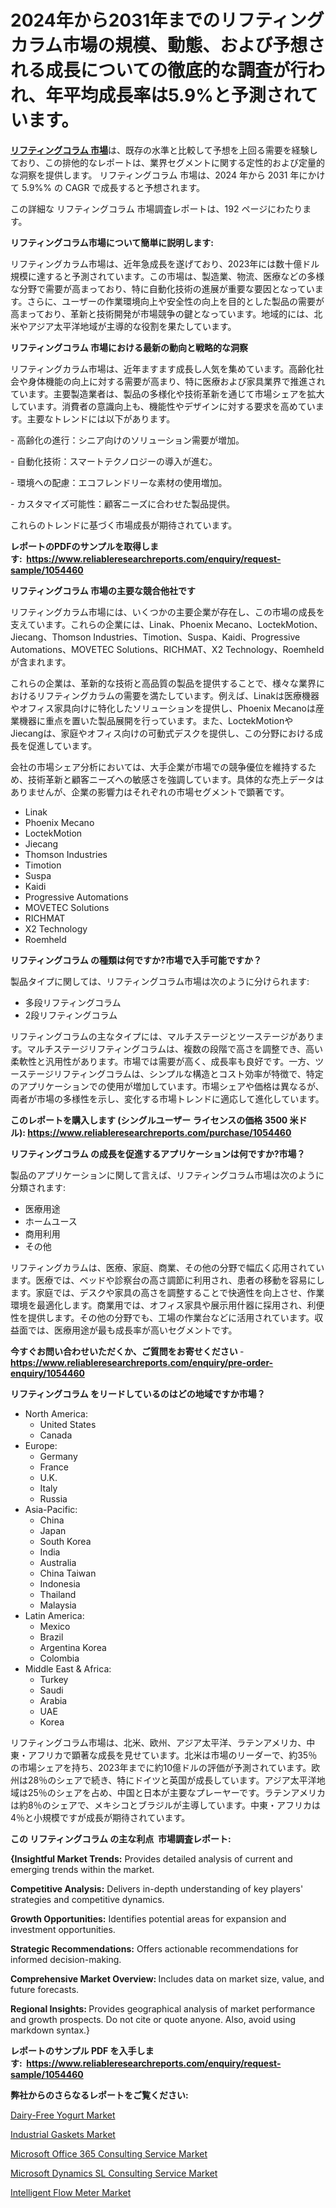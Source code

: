 <p><h1>2024年から2031年までのリフティングカラム市場の規模、動態、および予想される成長についての徹底的な調査が行われ、年平均成長率は5.9%と予測されています。</h1></p><p data-sourcepos="1:1-1:157"><strong><a href="https://www.reliableresearchreports.com/lifting-columns-r1054460?utm_campaign=107&utm_medium=36&utm_source=Github&utm_content=ia&utm_term=28112024&utm_id=lifting-columns">リフティングコラム 市場</a></strong>は、既存の水準と比較して予想を上回る需要を経験しており、この排他的なレポートは、業界セグメントに関する定性的および定量的な洞察を提供します。 リフティングコラム 市場は、2024 年から 2031 年にかけて 5.9%% の CAGR で成長すると予想されます。</p>
<p data-sourcepos="3:1-3:50">この詳細な リフティングコラム 市場調査レポートは、192 ページにわたります。</p>
<p><strong>リフティングコラム市場について簡単に説明します:</strong></p>
<p><p>リフティングカラム市場は、近年急成長を遂げており、2023年には数十億ドル規模に達すると予測されています。この市場は、製造業、物流、医療などの多様な分野で需要が高まっており、特に自動化技術の進展が重要な要因となっています。さらに、ユーザーの作業環境向上や安全性の向上を目的とした製品の需要が高まっており、革新と技術開発が市場競争の鍵となっています。地域的には、北米やアジア太平洋地域が主導的な役割を果たしています。</p></p>
<p><strong>リフティングコラム 市場における最新の動向と戦略的な洞察</strong></p>
<p><p>リフティングカラム市場は、近年ますます成長し人気を集めています。高齢化社会や身体機能の向上に対する需要が高まり、特に医療および家具業界で推進されています。主要製造業者は、製品の多様化や技術革新を通じて市場シェアを拡大しています。消費者の意識向上も、機能性やデザインに対する要求を高めています。主要なトレンドには以下があります。</p><p>- 高齢化の進行：シニア向けのソリューション需要が増加。</p><p>- 自動化技術：スマートテクノロジーの導入が進む。</p><p>- 環境への配慮：エコフレンドリーな素材の使用増加。</p><p>- カスタマイズ可能性：顧客ニーズに合わせた製品提供。</p><p>これらのトレンドに基づく市場成長が期待されています。</p></p>
<p><strong>レポートのPDFのサンプルを取得します</strong><strong>:&nbsp;&nbsp;<a href="https://www.reliableresearchreports.com/enquiry/request-sample/1054460?utm_campaign=107&utm_medium=36&utm_source=Github&utm_content=ia&utm_term=28112024&utm_id=lifting-columns">https://www.reliableresearchreports.com/enquiry/request-sample/1054460</a></strong></p>
<p><strong>リフティングコラム 市場の主要な競合他社です</strong></p>
<p><p>リフティングカラム市場には、いくつかの主要企業が存在し、この市場の成長を支えています。これらの企業には、Linak、Phoenix Mecano、LoctekMotion、Jiecang、Thomson Industries、Timotion、Suspa、Kaidi、Progressive Automations、MOVETEC Solutions、RICHMAT、X2 Technology、Roemheldが含まれます。</p><p>これらの企業は、革新的な技術と高品質の製品を提供することで、様々な業界におけるリフティングカラムの需要を満たしています。例えば、Linakは医療機器やオフィス家具向けに特化したソリューションを提供し、Phoenix Mecanoは産業機器に重点を置いた製品展開を行っています。また、LoctekMotionやJiecangは、家庭やオフィス向けの可動式デスクを提供し、この分野における成長を促進しています。</p><p>会社の市場シェア分析においては、大手企業が市場での競争優位を維持するため、技術革新と顧客ニーズへの敏感さを強調しています。具体的な売上データはありませんが、企業の影響力はそれぞれの市場セグメントで顕著です。</p></p>
<p><ul><li>Linak</li><li>Phoenix Mecano</li><li>LoctekMotion</li><li>Jiecang</li><li>Thomson Industries</li><li>Timotion</li><li>Suspa</li><li>Kaidi</li><li>Progressive Automations</li><li>MOVETEC Solutions</li><li>RICHMAT</li><li>X2 Technology</li><li>Roemheld</li></ul></p>
<p><strong>リフティングコラム の種類は何ですか?市場で入手可能ですか？</strong></p>
<p>製品タイプに関しては、リフティングコラム市場は次のように分けられます:</p>
<p><ul><li>多段リフティングコラム</li><li>2段リフティングコラム</li></ul></p>
<p><p>リフティングコラムの主なタイプには、マルチステージとツーステージがあります。マルチステージリフティングコラムは、複数の段階で高さを調整でき、高い柔軟性と汎用性があります。市場では需要が高く、成長率も良好です。一方、ツーステージリフティングコラムは、シンプルな構造とコスト効率が特徴で、特定のアプリケーションでの使用が増加しています。市場シェアや価格は異なるが、両者が市場の多様性を示し、変化する市場トレンドに適応して進化しています。</p></p>
<p><strong>このレポートを購入します (シングルユーザー ライセンスの価格 3500 米ドル):&nbsp;<a href="https://www.reliableresearchreports.com/purchase/1054460?utm_campaign=107&utm_medium=36&utm_source=Github&utm_content=ia&utm_term=28112024&utm_id=lifting-columns">https://www.reliableresearchreports.com/purchase/1054460</a></strong></p>
<p><strong>リフティングコラム の成長を促進するアプリケーションは何ですか?市場？</strong></p>
<p>製品のアプリケーションに関して言えば、リフティングコラム市場は次のように分類されます:</p>
<p><ul><li>医療用途</li><li>ホームユース</li><li>商用利用</li><li>その他</li></ul></p>
<p><p>リフティングカラムは、医療、家庭、商業、その他の分野で幅広く応用されています。医療では、ベッドや診察台の高さ調節に利用され、患者の移動を容易にします。家庭では、デスクや家具の高さを調整することで快適性を向上させ、作業環境を最適化します。商業用では、オフィス家具や展示用什器に採用され、利便性を提供します。その他の分野でも、工場の作業台などに活用されています。収益面では、医療用途が最も成長率が高いセグメントです。</p></p>
<p><strong>今すぐお問い合わせいただくか、ご質問をお寄せください</strong><strong>&nbsp;</strong>-<strong><a href="https://www.reliableresearchreports.com/enquiry/pre-order-enquiry/1054460?utm_campaign=107&utm_medium=36&utm_source=Github&utm_content=ia&utm_term=28112024&utm_id=lifting-columns">https://www.reliableresearchreports.com/enquiry/pre-order-enquiry/1054460</a></strong></p>
<p><strong>リフティングコラム をリードしているのはどの地域ですか市場？</strong></p>
<p><ul>
    <li>
        North America:
        <ul>
            <li>United States</li>
            <li>Canada</li>
        </ul>
    </li>
    <li>
        Europe:
        <ul>
            <li>Germany</li>
            <li>France</li>
            <li>U.K.</li>
            <li>Italy</li>
            <li>Russia</li>
        </ul>
    </li>
    <li>
        Asia-Pacific:
        <ul>
            <li>China</li>
            <li>Japan</li>
            <li>South Korea</li>
            <li>India</li>
            <li>Australia</li>
            <li>China Taiwan</li>
            <li>Indonesia</li>
            <li>Thailand</li>
            <li>Malaysia</li>
        </ul>
    </li>
    <li>
        Latin America:
        <ul>
            <li>Mexico</li>
            <li>Brazil</li>
            <li>Argentina Korea</li>
            <li>Colombia</li>
        </ul>
    </li>
    <li>
        Middle East & Africa:
        <ul>
            <li>Turkey</li>
            <li>Saudi</li>
            <li>Arabia</li>
            <li>UAE</li>
            <li>Korea</li>
        </ul>
    </li>
    </ul></p>
<p><p>リフティングコラム市場は、北米、欧州、アジア太平洋、ラテンアメリカ、中東・アフリカで顕著な成長を見せています。北米は市場のリーダーで、約35％の市場シェアを持ち、2023年までに約10億ドルの評価が予測されています。欧州は28％のシェアで続き、特にドイツと英国が成長しています。アジア太平洋地域は25％のシェアを占め、中国と日本が主要なプレーヤーです。ラテンアメリカは約8％のシェアで、メキシコとブラジルが主導しています。中東・アフリカは4％と小規模ですが成長が期待されています。</p></p>
<p><strong>この リフティングコラム の主な利点&nbsp; 市場調査レポート:</strong></p>
<p><strong>{Insightful Market Trends:</strong> Provides detailed analysis of current and emerging trends within the market.</p>
<p><strong>Competitive Analysis:</strong> Delivers in-depth understanding of key players' strategies and competitive dynamics.</p>
<p><strong>Growth Opportunities:</strong> Identifies potential areas for expansion and investment opportunities.</p>
<p><strong>Strategic Recommendations:</strong> Offers actionable recommendations for informed decision-making.</p>
<p><strong>Comprehensive Market Overview: </strong>Includes data on market size, value, and future forecasts.</p>
<p><strong>Regional Insights: </strong>Provides geographical analysis of market performance and growth prospects. Do not cite or quote anyone. Also, avoid using markdown syntax.}</p>
<p><strong>レポートのサンプル PDF を入手します:&nbsp;</strong><strong>&nbsp;<a href="https://www.reliableresearchreports.com/enquiry/request-sample/1054460?utm_campaign=107&utm_medium=36&utm_source=Github&utm_content=ia&utm_term=28112024&utm_id=lifting-columns">https://www.reliableresearchreports.com/enquiry/request-sample/1054460</a></strong></p>
<p></p>
<p><strong>弊社からのさらなるレポートをご覧ください:</strong></p>
<p><p><a href="https://www.linkedin.com/pulse/dairy-free-yogurt-market-size-set-grow-rapidly-over-forecast-lqaaf?utm_campaign=107&utm_medium=36&utm_source=Github&utm_content=ia&utm_term=28112024&utm_id=lifting-columns">Dairy-Free Yogurt Market</a></p><p><a href="https://github.com/dmitriyvo6rog/Market-Research-Report-List-1/blob/main/industrial-gaskets-market.md?utm_campaign=107&utm_medium=36&utm_source=Github&utm_content=ia&utm_term=28112024&utm_id=lifting-columns">Industrial Gaskets Market</a></p><p><a href="https://issuu.com/reportprime-2/docs/microsoft-office-365-consulting-ser_65d58aec9d53ab?utm_campaign=107&utm_medium=36&utm_source=Github&utm_content=ia&utm_term=28112024&utm_id=lifting-columns">Microsoft Office 365 Consulting Service Market</a></p><p><a href="https://issuu.com/reportprime-2/docs/microsoft-dynamics-sl-consulting-se_ff808b09e87634?utm_campaign=107&utm_medium=36&utm_source=Github&utm_content=ia&utm_term=28112024&utm_id=lifting-columns">Microsoft Dynamics SL Consulting Service Market</a></p><p><a href="https://github.com/petbigbeepjn/Market-Research-Report-List-1/blob/main/intelligent-flow-meter-market.md?utm_campaign=107&utm_medium=36&utm_source=Github&utm_content=ia&utm_term=28112024&utm_id=lifting-columns">Intelligent Flow Meter Market</a></p></p>